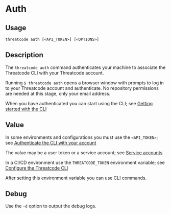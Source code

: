 # Auth

## Usage

`threatcode auth [<API_TOKEN>] [<OPTIONS>]`

## Description

The `threatcode auth` command authenticates your machine to associate the Threatcode CLI with your Threatcode account.

Running `$ threatcode auth` opens a browser window with prompts to log in to your Threatcode account and authenticate. No repository permissions are needed at this stage, only your email address.

When you have authenticated you can start using the CLI; see [Getting started with the CLI](https://docs.threatcode.io/threatcode-cli/getting-started-with-the-cli)

## Value

In some environments and configurations you must use the `<API_TOKEN>`; see [Authenticate the CLI with your account](https://docs.threatcode.io/features/threatcode-cli/authenticate-the-cli-with-your-account)

The value may be a user token or a service account; see [Service accounts](https://docs.threatcode.io/features/integrations/managing-integrations/service-accounts)

In a CI/CD environment use the `THREATCODE_TOKEN` environment variable; see [Configure the Threatcode CLI](https://docs.threatcode.io/features/threatcode-cli/configure-the-threatcode-cli)

After setting this environment variable you can use CLI commands.

## Debug

Use the `-d` option to output the debug logs.
